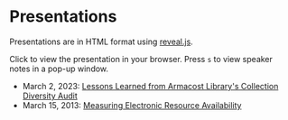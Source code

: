 # Presentations

Presentations are in HTML format using [reveal.js](https://revealjs.com).

Click to view the presentation in your browser. Press `s` to view speaker notes in a pop-up window.

- March 2, 2023: [Lessons Learned from Armacost Library's Collection Diversity Audit](https://sanjeet-mann.github.io/slides/lessons.html)
- March 15, 2013: [Measuring Electronic Resource Availability](https://sanjeet-mann.github.io/slides/measuring.html)
